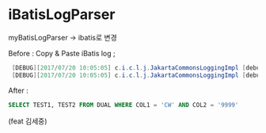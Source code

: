 iBatisLogParser
================

myBatisLogParser -> ibatis로 변경

Before :
 Copy & Paste iBatis log ;
 ```java
  [DEBUG][2017/07/20 10:05:05] c.i.c.l.j.JakartaCommonsLoggingImpl [debug:27] {pstm-100007} Executing Statement: SELECT TEST1, TEST2 FROM DUAL WHERE COL1 = ? AND COL2 = ?
  [DEBUG][2017/07/20 10:05:05] c.i.c.l.j.JakartaCommonsLoggingImpl [debug:27] {pstm-100007} Parameters: [CW, 9999]
```

After :
```sql
SELECT TEST1, TEST2 FROM DUAL WHERE COL1 = 'CW' AND COL2 = '9999'
````

(feat 김세중)
